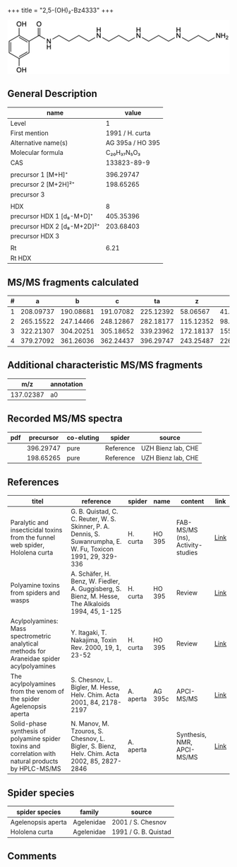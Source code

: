 +++
title = "2,5-(OH)₂-Bz4333"
+++

![](/img/2-5-OH2-Bz4333.png)

## General Description

| name                        | value            |
|-----------------------------|------------------|
| Level                       | 1                |
| First mention               | 1991 / H. curta  |
| Alternative name(s)         | AG 395a / HO 395 |
| Molecular formula           | C₂₀H₃₇N₅O₃       |
| CAS                         | 133823-89-9      |
|                             |                  |
| precursor 1 [M+H]⁺          | 396.29747        |
| precursor 2 [M+2H]²⁺        | 198.65265        |
| precursor 3                 |                  |
|                             |                  |
| HDX                         | 8                |
| precursor HDX 1 [d₈-M+D]⁺   | 405.35396        |
| precursor HDX 2 [d₈-M+2D]²⁺ | 203.68403        |
| precursor HDX 3             |                  |
|                             |                  |
| Rt                          | 6.21             |
| Rt HDX                      |                  |

## MS/MS fragments calculated

| # | a         | b         | c         | ta        | z         | y         | tz        |
|---|-----------|-----------|-----------|-----------|-----------|-----------|-----------|
| 1 | 208.09737 | 190.08681 | 191.07082 | 225.12392 | 58.06567  | 41.03912  | 75.09222  |
| 2 | 265.15522 | 247.14466 | 248.12867 | 282.18177 | 115.12352 | 98.09697  | 132.15007 |
| 3 | 322.21307 | 304.20251 | 305.18652 | 339.23962 | 172.18137 | 155.15482 | 189.20792 |
| 4 | 379.27092 | 361.26036 | 362.24437 | 396.29747 | 243.25487 | 226.22832 | 260.28142 |

## Additional characteristic MS/MS fragments

| m/z       | annotation |
|-----------|------------|
| 137.02387 | a0         |

## Recorded MS/MS spectra

| pdf | precursor | co-eluting | spider    | source                       |
|-----|-----------|------------|-----------|------------------------------|
|     | 396.29747 | pure       | Reference | UZH Bienz lab, CHE           |
|     | 198.65265 | pure       | Reference | UZH Bienz lab, CHE           |

## References

| titel                                                                                                | reference                                                                                                     | spider    | name    | content                          | link                                                  |
|------------------------------------------------------------------------------------------------------|---------------------------------------------------------------------------------------------------------------|-----------|---------|----------------------------------|-------------------------------------------------------|
| Paralytic and insecticidal toxins from the funnel web spider, Hololena curta                         | G. B. Quistad, C. C. Reuter, W. S. Skinner, P. A. Dennis, S. Suwanrumpha, E. W. Fu, Toxicon 1991, 29, 329-336 | H. curta  | HO 395  | FAB-MS/MS (ns), Activity-studies | [Link](https://doi.org/10.1016/0041-0101(91)90286-Z)  |
| Polyamine toxins from spiders and wasps                                                              | A. Schäfer, H. Benz, W. Fiedler, A. Guggisberg, S. Bienz, M. Hesse, The Alkaloids 1994, 45, 1-125             | H. curta  | HO 395  | Review                           | [Link](https://doi.org/10.1016/S0099-9598(08)60276-X) |
| Acylpolyamines: Mass spectrometric analytical methods for Araneidae spider acylpolyamines            | Y. Itagaki, T. Nakajima, Toxin Rev. 2000, 19, 1, 23-52                                                        | H. curta  | HO 395  | Review                           | [Link](https://doi.org/10.1081/TXR-100100314)         |
| The acylpolyamines from the venom of the spider Agelenopsis aperta                                   | S. Chesnov, L. Bigler, M. Hesse, Helv. Chim. Acta 2001, 84, 2178-2197                                         | A. aperta | AG 395c | APCI-MS/MS                       | [Link](XXX)                                           |
| Solid-phase synthesis of polyamine spider toxins and correlation with natural products by HPLC-MS/MS | N. Manov, M. Tzouros, S. Chesnov, L. Bigler, S. Bienz, Helv. Chim. Acta 2002, 85, 2827-2846                   | A. aperta |         | Synthesis, NMR, APCI-MS/MS       | [Link](https://doi.org/10.1016/j.tet.2003.12.066)     |

## Spider species

| spider species     | family     | source               |
|--------------------|------------|----------------------|
| Agelenopsis aperta | Agelenidae | 2001 / S. Chesnov    |
| Hololena curta     | Agelenidae | 1991 / G. B. Quistad |

## Comments